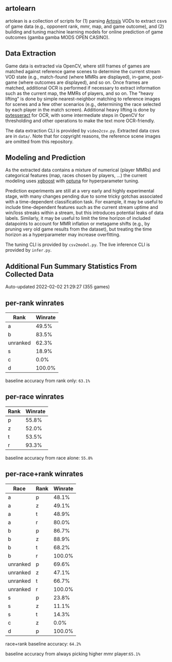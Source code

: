 artolearn
---------

artolean is a collection of scripts for (1) parsing [Artosis](https://twitch.tv/artosis) VODs to extract csvs of game data (e.g., opponent rank, mmr, map, and game outcome), and (2) building and tuning machine learning models for online prediction of game outcomes (gamba gamba MODS OPEN CASINO).

Data Extraction
---------------
Game data is extracted via OpenCV, where still frames of games are matched against reference game scenes to determine the current stream VOD state (e.g., match-found (where MMRs are displayed), in-game, post-game (where outcomes are displayed), and so on.
Once frames are matched, additional OCR is performed if necessary to extract information such as the current map, the MMRs of players, and so on.
The "heavy lifting" is done by simple nearest-neighbor matching to reference images for scenes and a few other scenarios (e.g., determining the race selected by each player in the match screen).
Additional heavy lifting is done by [pytesseract](https://pypi.org/project/pytesseract/) for OCR, with some intermediate steps in OpenCV for thresholding and other operations to make the text more OCR-friendly.

The data extraction CLI is provided by `video2csv.py`.
Extracted data csvs are in `data/`.
Note that for copyright reasons, the reference scene images are omitted from
this repository.

Modeling and Prediction
-----------------------
As the extracted data contains a mixture of numerical (player MMRs) and categorical features (map, races chosen by players, ...) the current modeling uses [xgboost](https://xgboost.readthedocs.io/en/stable/) with [optuna](https://optuna.org/) for hyperparameter tuning.

Prediction experiments are still at a very early and highly experimental stage, with many changes pending due to some tricky gotchas associated with a time-dependent classification task.
For example, it may be useful to include time-dependent features such as the current stream uptime and win/loss streaks within a stream, but this introduces potential leaks of data labels.
Similarly, it may be useful to limit the time horizon of included datapoints to account for MMR inflation or metagame shifts (e.g., by pruning very old game results from the dataset), but treating the time horizon as a hyperparameter may increase overfitting.

The tuning CLI is provided by `csv2model.py`.
The live inference CLI is provided by `infer.py`.

Additional Fun Summary Statistics From Collected Data
-----------------------------------------------------
Auto-updated 2022-02-02 21:29:27 (355 games)

per-rank winrates
-----------------
Rank | Winrate
---- | -------
a | 49.5%
b | 83.5%
unranked | 62.3%
s | 18.9%
c | 0.0%
d | 100.0%

 baseline accuracy from rank only: `63.1%`

per-race winrates
-----------------
Rank | Winrate
---- | -------
p | 55.8%
z | 52.0%
t | 53.5%
r | 93.3%

 baseline accuracy from race alone: `55.8%`

per-race+rank winrates
----------------------
Race | Rank | Winrate 
---- | ---- | ------- 
a | p | 48.1%
a | z | 49.1%
a | t | 48.9%
a | r | 80.0%
b | p | 86.7%
b | z | 88.9%
b | t | 68.2%
b | r | 100.0%
unranked | p | 69.6%
unranked | z | 47.1%
unranked | t | 66.7%
unranked | r | 100.0%
s | p | 23.8%
s | z | 11.1%
s | t | 14.3%
c | z | 0.0%
d | p | 100.0%

 race+rank baseline accuracy: `64.2%`

baseline accuracy from always picking higher mmr player:`65.1%`
